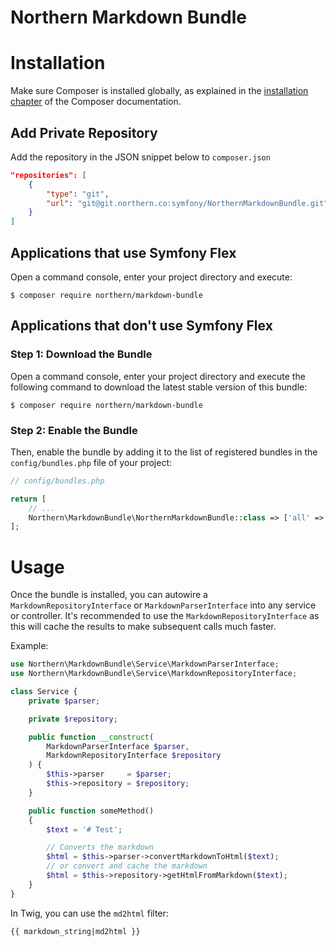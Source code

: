 # Northern Markdown Bundle

Installation
============

Make sure Composer is installed globally, as explained in the
[installation chapter](https://getcomposer.org/doc/00-intro.md)
of the Composer documentation.

Add Private Repository
----------------------

Add the repository in the JSON snippet below to `composer.json`

```json
"repositories": [
    {
        "type": "git",
        "url": "git@git.northern.co:symfony/NorthernMarkdownBundle.git"
    }
]
```

Applications that use Symfony Flex
----------------------------------

Open a command console, enter your project directory and execute:

```console
$ composer require northern/markdown-bundle
```

Applications that don't use Symfony Flex
----------------------------------------

### Step 1: Download the Bundle

Open a command console, enter your project directory and execute the
following command to download the latest stable version of this bundle:

```console
$ composer require northern/markdown-bundle
```

### Step 2: Enable the Bundle

Then, enable the bundle by adding it to the list of registered bundles
in the `config/bundles.php` file of your project:

```php
// config/bundles.php

return [
    // ...
    Northern\MarkdownBundle\NorthernMarkdownBundle::class => ['all' => true],
];
```

Usage
=====

Once the bundle is installed, you can autowire a `MarkdownRepositoryInterface`
or `MarkdownParserInterface` into any service or controller. It's recommended
to use the `MarkdownRepositoryInterface` as this will cache the results to make
subsequent calls much faster.

Example:

```php
use Northern\MarkdownBundle\Service\MarkdownParserInterface;
use Northern\MarkdownBundle\Service\MarkdownRepositoryInterface;

class Service {
    private $parser;

    private $repository;

    public function __construct(
        MarkdownParserInterface $parser,
        MarkdownRepositoryInterface $repository
    ) {
        $this->parser     = $parser;
        $this->repository = $repository;
    }

    public function someMethod()
    {
        $text = '# Test';

        // Converts the markdown
        $html = $this->parser->convertMarkdownToHtml($text);
        // or convert and cache the markdown
        $html = $this->repository->getHtmlFromMarkdown($text);
    }
}
```

In Twig, you can use the `md2html` filter:

```twig
{{ markdown_string|md2html }}
```
